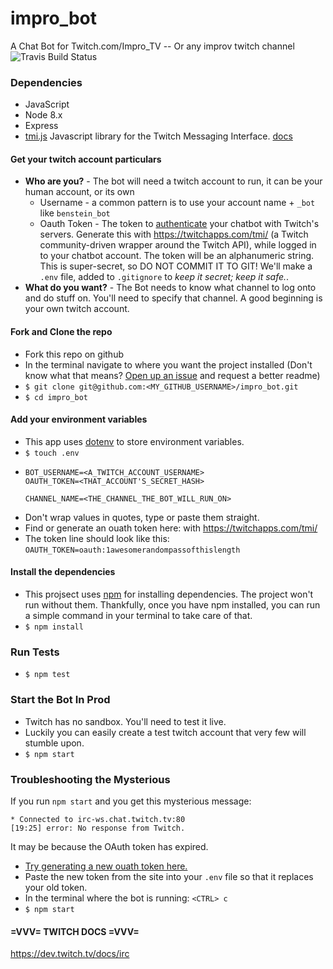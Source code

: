 # impro_bot
A Chat Bot for Twitch.com/Impro_TV -- Or any improv twitch channel
![Travis Build Status](https://api.travis-ci.com/Tech-Alliance-of-Distributed-Artists/impro_bot.svg?branch=master)


### Dependencies
- JavaScript
- Node 8.x
- Express
- [tmi.js](https://github.com/tmijs/tmi.js) Javascript library for the Twitch Messaging Interface. [docs](https://github.com/tmijs/docs/tree/gh-pages/_posts)

#### Get your twitch account particulars
- __Who are you?__ -
  The bot will need a twitch account to run, it can be your human account, or its own
  - Username -
    a common pattern is to use your account name + `_bot` like `benstein_bot`
  - Oauth Token -
    The token to [authenticate](https://dev.twitch.tv/docs/authentication) your chatbot with Twitch's servers. Generate this with https://twitchapps.com/tmi/
    (a Twitch community-driven wrapper around the Twitch API), while logged in to your chatbot account.
    The token will be an alphanumeric string. This is super-secret, so DO NOT COMMIT IT TO GIT!
    We'll make a `.env` file, added to `.gitignore` to _keep it secret; keep it safe._.
- __What do you want?__ -
  The Bot needs to know what channel to log onto and do stuff on. You'll need to specify that channel.
  A good beginning is your own twitch account.
  
#### Fork and Clone the repo
- Fork this repo on github
- In the terminal navigate to where you want the project installed 
  (Don't know what that means? [Open up an issue](https://github.com/IanDCarroll/impro_bot/issues) and request a better readme)
- `$ git clone git@github.com:<MY_GITHUB_USERNAME>/impro_bot.git`
- `$ cd impro_bot`

#### Add your environment variables
- This app uses [dotenv](https://www.npmjs.com/package/dotenv) to store environment variables.
- `$ touch .env`
- ```
  BOT_USERNAME=<A_TWITCH_ACCOUNT_USERNAME>
  OAUTH_TOKEN=<THAT_ACCOUNT'S_SECRET_HASH>

  CHANNEL_NAME=<THE_CHANNEL_THE_BOT_WILL_RUN_ON>
  ```
- Don't wrap values in quotes, type or paste them straight.
- Find or generate an ouath token here: with https://twitchapps.com/tmi/ 
- The token line should look like this: `OAUTH_TOKEN=oauth:1awesomerandompassofthislength`
  
#### Install the dependencies
- This projsect uses [npm](https://www.npmjs.com/get-npm) for installing dependencies. 
  The project won't run without them. 
  Thankfully, once you have npm installed, you can run a simple command in your terminal to take care of that.
- `$ npm install`

### Run Tests
- `$ npm test`

### Start the Bot In Prod
- Twitch has no sandbox. You'll need to test it live.
- Luckily you can easily create a test twitch account that very few will stumble upon.
- `$ npm start`

### Troubleshooting the Mysterious ###

If you run `npm start` and you get this mysterious message:
 
```
* Connected to irc-ws.chat.twitch.tv:80
[19:25] error: No response from Twitch.
```

It may be because the OAuth token has expired.
- [Try generating a new ouath token here.](https://twitchapps.com/tmi/)
- Paste the new token from the site into your `.env` file so that it replaces your old token.
- In the terminal where the bot is running: `<CTRL> c`
- `$ npm start`

#### =VVV= TWITCH DOCS =VVV=
https://dev.twitch.tv/docs/irc

